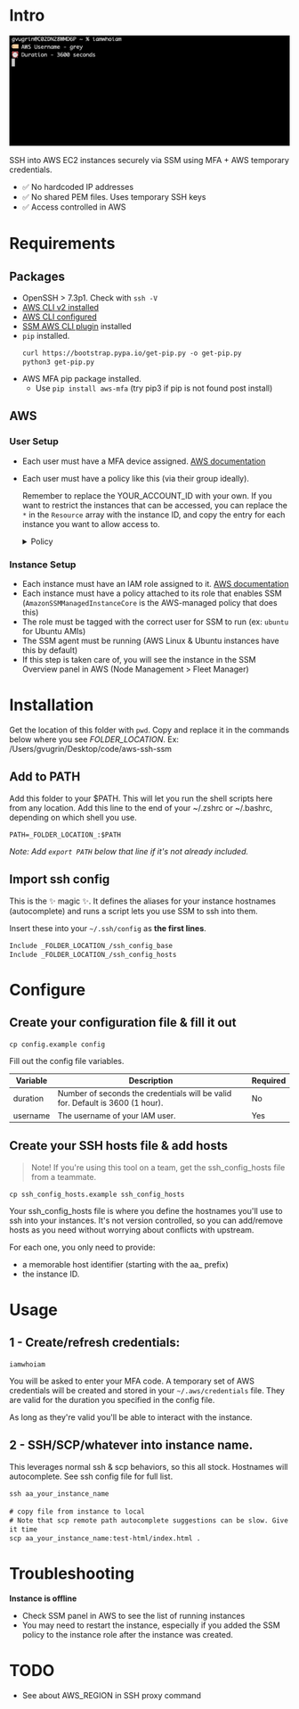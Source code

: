 # Intro
<img alt="Demo showing use of the terminal command" src="ssh-flow.gif" />

SSH into AWS EC2 instances securely via SSM using MFA + AWS temporary credentials.
- ✅ No hardcoded IP addresses
- ✅ No shared PEM files. Uses temporary SSH keys
- ✅ Access controlled in AWS

# Requirements

## Packages
- OpenSSH > 7.3p1. Check with `ssh -V`
- [AWS CLI v2 installed](https://docs.aws.amazon.com/cli/latest/userguide/getting-started-install.html)
- [AWS CLI configured](https://docs.aws.amazon.com/cli/latest/userguide/cli-configure-quickstart.html#cli-configure-quickstart-config)
- [SSM AWS CLI plugin](https://docs.aws.amazon.com/systems-manager/latest/userguide/session-manager-working-with-install-plugin.html#install-plugin-macos-signed) installed
- `pip` installed.
  ```
  curl https://bootstrap.pypa.io/get-pip.py -o get-pip.py
  python3 get-pip.py
  ```
- AWS MFA pip package installed.
  - Use `pip install aws-mfa` (try pip3 if pip is not found post install)

## AWS

### User Setup
- Each user must have a MFA device assigned. [AWS documentation](https://docs.aws.amazon.com/IAM/latest/UserGuide/id_credentials_mfa_enable_virtual.html)
- Each user must have a policy like this (via their group ideally).

  Remember to replace the YOUR_ACCOUNT_ID with your own.
  If you want to restrict the instances that can be accessed, you can replace the `*` in the `Resource` array with the instance ID, and copy the entry for each instance you want to allow access to.

  <details>
    <summary>Policy</summary>

    ```
    {
        "Version": "2012-10-17",
        "Statement": [
            {
                "Sid": "VisualEditor0",
                "Effect": "Allow",
                "Action": [
                    "ec2:DescribeInstances",
                    "ssm:GetConnectionStatus",
                    "ssm:DescribeSessions",
                    "ssm:DescribeInstanceProperties",
                    "ssm:GetCommandInvocation",
                    "ssm:ListCommands",
                    "ssm:ListCommandInvocations"
                ],
                "Resource": "*"
            },
            {
                "Sid": "VisualEditor1",
                "Effect": "Allow",
                "Action": [
                    "ssm:SendCommand",
                    "ssm:StartSession"
                ],
                "Resource": [
                    "arn:aws:ec2:*:YOUR_ACCOUNT_ID:instance/*",
                    "arn:aws:ssm:*::document/SSM-SessionManagerRunShell",
                    "arn:aws:ssm:*::document/AWS-StartSSHSession",
                    "arn:aws:ssm:*::document/AWS-RunShellScript",
                    "arn:aws:ssm:*::document/AWS-StartInteractiveCommand"
                ]
            },
            {
                "Sid": "VisualEditor4",
                "Effect": "Allow",
                "Action": [
                    "ssm:ResumeSession",
                    "ssm:TerminateSession"
                ],
                "Resource": "arn:aws:ssm:*:*:session/${aws:username}-*"
            }
        ]
    }
    ```
  </details>

### Instance Setup
- Each instance must have an IAM role assigned to it. [AWS documentation](https://docs.aws.amazon.com/AWSEC2/latest/UserGuide/iam-roles-for-amazon-ec2.html#attach-iam-role)
- Each instance must have a policy attached to its role that enables SSM (`AmazonSSMManagedInstanceCore` is the AWS-managed policy that does this)
- The role must be tagged with the correct user for SSM to run (ex: `ubuntu` for Ubuntu AMIs)
- The SSM agent must be running (AWS Linux & Ubuntu instances have this by default)
- If this step is taken care of, you will see the instance in the SSM Overview panel in AWS (Node Management > Fleet Manager)

# Installation
Get the location of this folder with `pwd`. Copy and replace it in the commands below where you see *_FOLDER_LOCATION_*.
Ex: /Users/gvugrin/Desktop/code/aws-ssh-ssm

## Add to PATH
Add this folder to your $PATH. This will let you run the shell scripts here from any location.
Add this line to the end of your ~/.zshrc or ~/.bashrc, depending on which shell you use.

```
PATH=_FOLDER_LOCATION_:$PATH
```
*Note: Add `export PATH` below that line if it's not already included.*

## Import ssh config

This is the ✨ magic ✨. It defines the aliases for your instance hostnames (autocomplete) and runs a script lets you use SSM to ssh into them.

Insert these into your `~/.ssh/config` as **the first lines**.

```
Include _FOLDER_LOCATION_/ssh_config_base
Include _FOLDER_LOCATION_/ssh_config_hosts
```

# Configure

## Create your configuration file & fill it out
```
cp config.example config
```

Fill out the config file variables.

| Variable | Description | Required |
| --- | --- | --- |
| duration | Number of seconds the credentials will be valid for. Default is 3600 (1 hour). | No |
| username | The username of your IAM user.  | Yes |

## Create your SSH hosts file & add hosts

> Note! If you're using this tool on a team, get the ssh_config_hosts file from a teammate.

```
cp ssh_config_hosts.example ssh_config_hosts
```

Your ssh_config_hosts file is where you define the hostnames you'll use to ssh into your instances.
It's not version controlled, so you can add/remove hosts as you need without worrying about conflicts with upstream.

For each one, you only need to provide:
- a memorable host identifier (starting with the aa_ prefix)
- the instance ID.


# Usage

## 1 - Create/refresh credentials:
```
iamwhoiam
```
You will be asked to enter your MFA code. A temporary set of AWS credentials will be created and stored in your `~/.aws/credentials` file. They are valid for the duration you specified in the config file.

As long as they're valid you'll be able to interact with the instance.

## 2 - SSH/SCP/whatever into instance name.

This leverages normal ssh & scp behaviors, so this all stock.
Hostnames will autocomplete. See ssh config file for full list.

```
ssh aa_your_instance_name

# copy file from instance to local
# Note that scp remote path autocomplete suggestions can be slow. Give it time
scp aa_your_instance_name:test-html/index.html .
```

# Troubleshooting

**Instance is offline**
- Check SSM panel in AWS to see the list of running instances
- You may need to restart the instance, especially if you added the SSM policy to the instance role after the instance was created.

# TODO

- See about AWS_REGION in SSH proxy command

